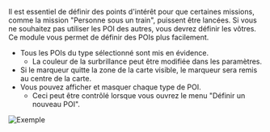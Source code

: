 Il est essentiel de définir des points d'intérêt pour que certaines missions, comme la mission "Personne sous un train", puissent être lancées. Si vous ne souhaitez pas utiliser les POI des autres, vous devrez définir les vôtres. Ce module vous permet de définir des POIs plus facilement.

* Tous les POIs du type sélectionné sont mis en évidence.
  * La couleur de la surbrillance peut être modifiée dans les paramètres.
* Si le marqueur quitte la zone de la carte visible, le marqueur sera remis au centre de la carte.
* Vous pouvez afficher et masquer chaque type de POI.
  * Ceci peut être contrôlé lorsque vous ouvrez le menu "Définir un nouveau POI".
 
 
 ![Exemple](POI.png)